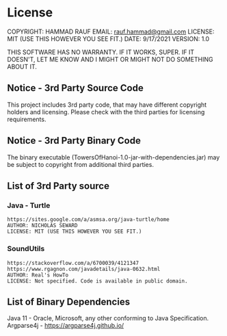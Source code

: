 # License

COPYRIGHT: HAMMAD RAUF
EMAIL: rauf.hammad@gmail.com
LICENSE: MIT (USE THIS HOWEVER YOU SEE FIT.)
DATE: 9/17/2021
VERSION: 1.0

THIS SOFTWARE HAS NO WARRANTY.  IF IT WORKS, SUPER.  IF IT DOESN'T, LET ME
KNOW AND I MIGHT OR MIGHT NOT DO SOMETHING ABOUT IT.

## Notice - 3rd Party Source Code
This project includes 3rd party code, that may have different copyright holders and licensing.
Please check with the third parties for licensing requirements.

## Notice - 3rd Party Binary Code
The binary executable (TowersOfHanoi-1.0-jar-with-dependencies.jar) may be subject to copyright from additional third parties.

## List of 3rd Party source

### Java - Turtle
	https://sites.google.com/a/asmsa.org/java-turtle/home
	AUTHOR: NICHOLAS SEWARD
	LICENSE: MIT (USE THIS HOWEVER YOU SEE FIT.)
### SoundUtils
	https://stackoverflow.com/a/6700039/4121347
	https://www.rgagnon.com/javadetails/java-0632.html
	AUTHOR: Real's HowTo
	LICENSE: Not specified. Code is available in public domain.
	
## List of Binary Dependencies
Java 11 - Oracle, Microsoft, any other conforming to Java Specification.
Argparse4j - https://argparse4j.github.io/	
	
	
	
